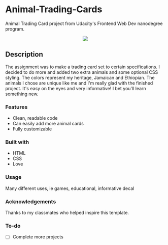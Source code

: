 # Animal-Trading-Cards
Animal Trading Card project from Udacity's Frontend Web Dev nanodegree program.
<div align="center">
  <kbd>
    <img src="https://imgur.com/a/M1MhgmA" />
  </kbd>
</div>

## Description 
The assignment was to make a trading card set to certain specifications. I decided to do more and added two extra animals and some optional CSS styling. The colors represent my heritage, Jamaican and Ethiopian. The animals I chose are unique like me and I'm really glad with the finished project. It's easy on the eyes and very informative! I bet you'll learn something new.

### Features

- Clean, readable code
- Can easily add more animal cards
- Fully customizable

### Built with

- HTML
- CSS
- Love

### Usage

Many different uses, ie games, educational, informative decal

### Acknowledgements

Thanks to my classmates who helped inspire this template.

### To-do

- [ ] Complete more projects
